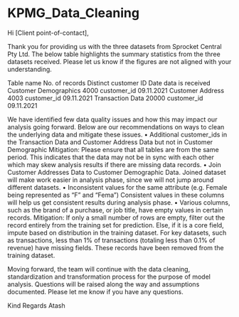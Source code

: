 # KPMG_Data_Cleaning
Hi [Client point-of-contact],

Thank you for providing us with the three datasets from Sprocket Central Pty Ltd. The below table 
highlights the summary statistics from the three datasets received. Please let us know if the figures are 
not aligned with your understanding.

Table name	No. of records	Distinct customer ID	Date data is received
Customer Demographics	4000	customer_id	09.11.2021
Customer Address
	4003	customer_id	09.11.2021
Transaction Data
	20000	customer_id	09.11.2021

We have identified few data quality issues and how this may impact our analysis going forward. Below are our recommendations on ways to clean the underlying data and mitigate these issues.
•	Additional customer_ids in the Transaction Data and Customer Address Data but not in Customer Demographic
Mitigation: Please ensure that all tables are from the same period. 
This indicates that the data may not be in sync with each other which may skew analysis results if there are missing data records.
•	Join Customer Addresses Data to Customer Demographic Data. Joined dataset will make work easier in analysis phase, since we will not jump around different datasets. 
•	Inconsistent values for the same attribute 
(e.g. Female being represented as “F” and “Fema”) 
Consistent values in these columns will help us get consistent results during analysis phase.
•	Various columns, such as the brand of a purchase, or job title, have empty values in 
certain records. 
Mitigation: If only a small number of rows are empty, filter out the record entirely from the training set for prediction.
Else, if it is a core field, impute based on distribution in the training dataset. For key datasets, such as transactions, less than 1% of transactions (totaling less than 0.1% of revenue) have missing fields. These records have been removed from the training dataset.

Moving forward, the team will continue with the data cleaning, standardization and transformation process for the purpose of model analysis. Questions will be raised along the way and assumptions documented. Please let me know if you have any questions.

Kind Regards
Atash
